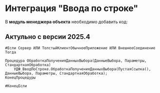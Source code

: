 # Интеграция "Ввода по строке"
В **модуль менеджера объекта** необходимо добавить код:

## Актульно с версии 2025.4
```
#Если Сервер ИЛИ ТолстыйКлиентОбычноеПриложение ИЛИ ВнешнееСоединение Тогда

Процедура ОбработкаПолученияДанныхВыбора(ДанныеВыбора, Параметры, СтандартнаяОбработка)
	УДФ_ВводПоСтроке.ОбработкаПолученияДанныхВыбора(ПустаяСсылка(), ДанныеВыбора, Параметры, СтандартнаяОбработка);
КонецПроцедуры

#КонецЕсли
```
